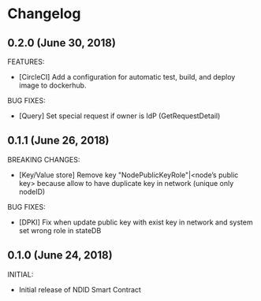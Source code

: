 # Changelog

## 0.2.0 (June 30, 2018)

FEATURES:
- [CircleCI] Add a configuration for automatic test, build, and deploy image to dockerhub.

BUG FIXES:
- [Query] Set special request if owner is IdP (GetRequestDetail)

## 0.1.1 (June 26, 2018)

BREAKING CHANGES:
- [Key/Value store] Remove key "NodePublicKeyRole"|<node’s public key> because allow to have duplicate key in network (unique only nodeID)

BUG FIXES:
- [DPKI] Fix when update public key with exist key in network and system set wrong role in stateDB

## 0.1.0 (June 24, 2018)

INITIAL:
- Initial release of NDID Smart Contract
